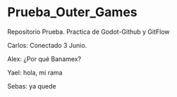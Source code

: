 # Prueba_Outer_Games
Repositorio Prueba. Practica de Godot-Github y GitFlow

Carlos: Conectado 3 Junio.

Alex: ¿Por qué Banamex?

Yael: hola, mi rama

Sebas: ya quede
